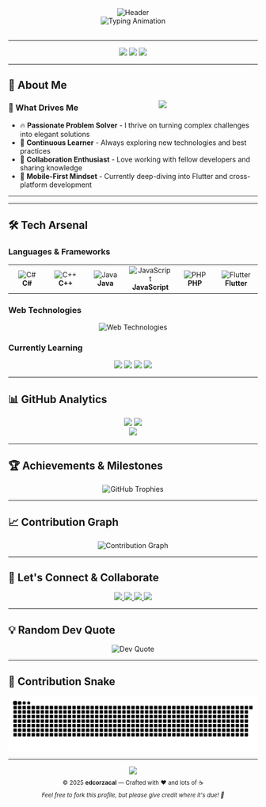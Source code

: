 <!-- Dynamic Header with Gradient Animation -->
<div align="center">
  <img src="https://capsule-render.vercel.app/api?type=waving&color=gradient&customColorList=0,2,2,5,30&height=200&section=header&text=edcorzacal&fontColor=ffffff&fontSize=50&animation=fadeIn&fontAlignY=38&desc=Full-Stack%20Developer%20%7C%20Code%20Enthusiast%20%7C%20Bug%20Hunter&descAlignY=55&descSize=18" alt="Header"/>
</div>

<!-- Animated Typing Effect -->
<div align="center">
  <img src="https://readme-typing-svg.demolab.com?font=JetBrains+Mono&size=28&duration=2000&pause=1000&color=00D9FF&center=true&vCenter=true&multiline=true&width=800&height=120&lines=Hey+there%2C+I'm+edcorzacal+%F0%9F%91%8B;Crafting+Digital+Solutions+%7C+One+Line+at+a+Time;Building+Tomorrow's+Apps+Today+%F0%9F%9A%80" alt="Typing Animation"/>
</div>

<br>

---

<!-- Profile Views & Followers -->
<div align="center">
  <img src="https://komarev.com/ghpvc/?username=edcorzacal&style=for-the-badge&color=00d9ff&label=Profile+Views"/>
  <img src="https://img.shields.io/github/followers/edcorzacal?style=for-the-badge&color=00d9ff&labelColor=1a1a1a"/>
  <img src="https://img.shields.io/github/stars/edcorzacal?style=for-the-badge&color=00d9ff&labelColor=1a1a1a"/>
</div>

---

## 🧠 About Me

<img align="right" src="https://media.giphy.com/media/M9gbBd9nbDrOTu1Mqx/giphy.gif" width="200"/>



### 🎯 What Drives Me
- 🔥 **Passionate Problem Solver** - I thrive on turning complex challenges into elegant solutions
- 🌱 **Continuous Learner** - Always exploring new technologies and best practices
- 🤝 **Collaboration Enthusiast** - Love working with fellow developers and sharing knowledge
- 📱 **Mobile-First Mindset** - Currently deep-diving into Flutter and cross-platform development



---

---

## 🛠️ Tech Arsenal

### Languages & Frameworks
<div align="center">
  <table>
    <tr>
      <td align="center" width="96">
        <img src="https://skillicons.dev/icons?i=cs" width="48" height="48" alt="C#"/>
        <br><strong>C#</strong>
      </td>
      <td align="center" width="96">
        <img src="https://skillicons.dev/icons?i=cpp" width="48" height="48" alt="C++"/>
        <br><strong>C++</strong>
      </td>
      <td align="center" width="96">
        <img src="https://skillicons.dev/icons?i=java" width="48" height="48" alt="Java"/>
        <br><strong>Java</strong>
      </td>
      <td align="center" width="96">
        <img src="https://skillicons.dev/icons?i=js" width="48" height="48" alt="JavaScript"/>
        <br><strong>JavaScript</strong>
      </td>
      <td align="center" width="96">
        <img src="https://skillicons.dev/icons?i=php" width="48" height="48" alt="PHP"/>
        <br><strong>PHP</strong>
      </td>
      <td align="center" width="96">
        <img src="https://skillicons.dev/icons?i=flutter" width="48" height="48" alt="Flutter"/>
        <br><strong>Flutter</strong>
      </td>
    </tr>
  </table>
</div>

### Web Technologies
<div align="center">
  <img src="https://skillicons.dev/icons?i=html,css,js,react,nodejs,mysql,git,github,vscode" alt="Web Technologies"/>
</div>

### Currently Learning
<div align="center">
  <img src="https://img.shields.io/badge/Flutter-02569B?style=for-the-badge&logo=flutter&logoColor=white"/>
  <img src="https://img.shields.io/badge/Dart-0175C2?style=for-the-badge&logo=dart&logoColor=white"/>
  <img src="https://img.shields.io/badge/Firebase-FFCA28?style=for-the-badge&logo=firebase&logoColor=black"/>
  <img src="https://img.shields.io/badge/MongoDB-47A248?style=for-the-badge&logo=mongodb&logoColor=white"/>
</div>

---

## 📊 GitHub Analytics

<div align="center">
  <img src="https://github-readme-stats.vercel.app/api?username=edcorzacal&show_icons=true&theme=react&bg_color=1a1a1a&title_color=00d9ff&icon_color=00d9ff&text_color=ffffff&border_color=00d9ff&count_private=true" height="180"/>
  <img src="https://github-readme-streak-stats.herokuapp.com/?user=edcorzacal&theme=react&background=1a1a1a&stroke=00d9ff&ring=00d9ff&fire=00d9ff&currStreakLabel=00d9ff&sideNums=ffffff&currStreakNum=ffffff&dates=ffffff&sideLabels=ffffff" height="180"/>
</div>

<div align="center">
  <img src="https://github-readme-stats.vercel.app/api/top-langs/?username=edcorzacal&layout=compact&theme=react&bg_color=1a1a1a&title_color=00d9ff&text_color=ffffff&border_color=00d9ff&langs_count=8" height="200"/>
</div>

---

## 🏆 Achievements & Milestones

<div align="center">
  <img src="https://github-profile-trophy.vercel.app/?username=edcorzacal&theme=radical&no-frame=true&margin-w=10&margin-h=10&column=7" alt="GitHub Trophies"/>
</div>

---

## 📈 Contribution Graph

<div align="center">
  <img src="https://github-readme-activity-graph.vercel.app/graph?username=edcorzacal&theme=react-dark&bg_color=1a1a1a&color=00d9ff&line=00d9ff&point=ffffff&area=true&hide_border=true" alt="Contribution Graph"/>
</div>

---


## 🤝 Let's Connect & Collaborate

<div align="center">
  <a href="mailto:edcorzacaliii@gmail.com">
    <img src="https://img.shields.io/badge/Gmail-EA4335?style=for-the-badge&logo=gmail&logoColor=white&labelColor=1a1a1a"/>
  </a>
  <a href="https://github.com/edcorzacal">
    <img src="https://img.shields.io/badge/GitHub-181717?style=for-the-badge&logo=github&logoColor=white&labelColor=1a1a1a"/>
  </a>
  <a href="https://facebook.com/edcor.zacallll">
    <img src="https://img.shields.io/badge/Facebook-1877F2?style=for-the-badge&logo=facebook&logoColor=white&labelColor=1a1a1a"/>
  </a>
  <a href="https://www.instagram.com/zacal_edcor">
    <img src="https://img.shields.io/badge/Instagram-E4405F?style=for-the-badge&logo=instagram&logoColor=white&labelColor=1a1a1a"/>
  </a>
</div>

---

## 💡 Random Dev Quote

<div align="center">
  <img src="https://quotes-github-readme.vercel.app/api?type=horizontal&theme=dark&border=true&quote=Code%20is%20like%20humor.%20When%20you%20have%20to%20explain%20it%2C%20it's%20bad.&author=Cory%20House" alt="Dev Quote"/>
</div>

---

## 🐍 Contribution Snake

<div align="center">
  <picture>
    <source media="(prefers-color-scheme: dark)" srcset="https://raw.githubusercontent.com/edcorzacal/edcorzacal/output/github-contribution-grid-snake-dark.svg">
    <source media="(prefers-color-scheme: light)" srcset="https://raw.githubusercontent.com/edcorzacal/edcorzacal/output/github-contribution-grid-snake.svg">
    <img alt="github contribution grid snake animation" src="https://raw.githubusercontent.com/edcorzacal/edcorzacal/output/github-contribution-grid-snake.svg">
  </picture>
</div>

<!-- Alternative: If snake doesn't work, you can use this instead -->
<!-- 
## 🔥 Coding Activity

<div align="center">
  <img src="https://github-readme-stats.vercel.app/api/wakatime?username=edcorzacal&theme=react&bg_color=1a1a1a&title_color=00d9ff&text_color=ffffff&border_color=00d9ff&layout=compact" alt="Coding Activity"/>
</div>
-->

---

<div align="center">
  <img src="https://capsule-render.vercel.app/api?type=waving&color=gradient&customColorList=0,2,2,5,30&height=120&section=footer&text=Thanks%20for%20visiting!&fontColor=ffffff&fontSize=24&animation=fadeIn&fontAlignY=70"/>
</div>

<div align="center">
  <sub>© 2025 <strong>edcorzacal</strong> — Crafted with ❤️ and lots of ☕</sub>
  <br>
  <sub><em>Feel free to fork this profile, but please give credit where it's due! 🙏</em></sub>
</div>
